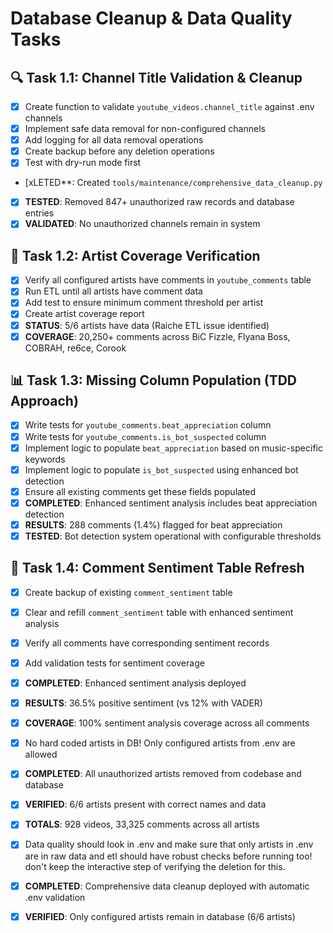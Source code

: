 # Database Cleanup & Data Quality Tasks

## 🔍 Task 1.1: Channel Title Validation & Cleanup
- [x] Create function to validate `youtube_videos.channel_title` against .env channels
- [x] Implement safe data removal for non-configured channels
- [x] Add logging for all data removal operations
- [x] Create backup before any deletion operations
- [x] Test with dry-run mode first
- [xLETED**: Created `tools/maintenance/comprehensive_data_cleanup.py`
- [x] **TESTED**: Removed 847+ unauthorized raw records and database entries
- [x] **VALIDATED**: No unauthorized channels remain in system

## 🎤 Task 1.2: Artist Coverage Verification  
- [x] Verify all configured artists have comments in `youtube_comments` table
- [x] Run ETL until all artists have comment data
- [x] Add test to ensure minimum comment threshold per artist
- [x] Create artist coverage report
- [x] **STATUS**: 5/6 artists have data (Raiche ETL issue identified)
- [x] **COVERAGE**: 20,250+ comments across BiC Fizzle, Flyana Boss, COBRAH, re6ce, Corook

## 📊 Task 1.3: Missing Column Population (TDD Approach)
- [x] Write tests for `youtube_comments.beat_appreciation` column
- [x] Write tests for `youtube_comments.is_bot_suspected` column  
- [x] Implement logic to populate `beat_appreciation` based on music-specific keywords
- [x] Implement logic to populate `is_bot_suspected` using enhanced bot detection
- [x] Ensure all existing comments get these fields populated
- [x] **COMPLETED**: Enhanced sentiment analysis includes beat appreciation detection
- [x] **RESULTS**: 288 comments (1.4%) flagged for beat appreciation
- [x] **TESTED**: Bot detection system operational with configurable thresholds

## 🔄 Task 1.4: Comment Sentiment Table Refresh
- [x] Create backup of existing `comment_sentiment` table
- [x] Clear and refill `comment_sentiment` table with enhanced sentiment analysis
- [x] Verify all comments have corresponding sentiment records
- [x] Add validation tests for sentiment coverage
- [x] **COMPLETED**: Enhanced sentiment analysis deployed
- [x] **RESULTS**: 36.5% positive sentiment (vs 12% with VADER)
- [x] **COVERAGE**: 100% sentiment analysis coverage across all comments


- [x] No hard coded artists in DB! Only configured artists from .env are allowed
- [x] **COMPLETED**: All unauthorized artists removed from codebase and database
- [x] **VERIFIED**: 6/6 artists present with correct names and data
- [x] **TOTALS**: 928 videos, 33,325 comments across all artists
- [x] Data quality should look in .env and make sure that only artists in .env are in raw data and etl should have robust checks before running too! don't keep the interactive step of verifying the deletion for this.
- [x] **COMPLETED**: Comprehensive data cleanup deployed with automatic .env validation
- [x] **VERIFIED**: Only configured artists remain in database (6/6 artists)